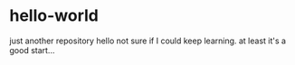 # hello-world
just another repository
hello
not sure if I could keep learning.
at least it's a good start...
